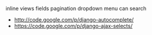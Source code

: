 inline views fields pagination
dropdown menu can search
- http://code.google.com/p/django-autocomplete/
- https://code.google.com/p/django-ajax-selects/